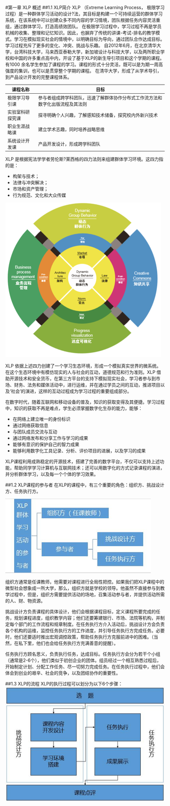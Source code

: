 #第一章 XLP 概述
##1.1 XLP简介
XLP （Extreme Learning Process， 极限学习过程）是一种群体学习活动的设计?法，其目标是构建一个可持续运营的群体学习系统，在该系统中可以创建众多不同内容的学习情境，团队根据任务内容灵活重组，通过群体学习，打造高绩效团队。
在极限学习过程中，学习过程不再是学员机械的收集、整理和记忆知识。因此，也摒弃了传统的讲课-考试-排名的教学模式。学习在模拟现实社会的情境中，以明确目标为导向，通过团队合作达成目标。学习过程充斥了更多的变化、冲突、挑战与乐趣。
自2012年6月，在北京清华大学，台湾科技大学，马来西亚泰勒大学，新加坡设计与科技大学，以及两所职业学校和中国的许多重点高中内，开设了基于XLP的新生导引项目和这个学期的课程。有1000 余名学生参加了课程的学习。课程的形式十分灵活，既可以是为期一周高强度的集训，也可以是贯穿整个学期的课程。
在清华大学，形成了从学术导引，到产品设计开发的完整课程体系。

|课程名称|目标|
|---------|-----|
|极限学习导引课|参与者组成跨学科团队，迅速了解群体协作分布式工作流方法和数字化出版流程及其法则|
|实验室科研探究课|探寻明确个人兴趣，了解感知技术储备，探究校内外新兴技术|
|职业生涯战略课|建立学术志趣，同时培养战略思维|
|系统设计开发课|产品开发设计，形成跨学科团队|

XLP 是根据宪法学学者劳伦斯?莱西格的四力法则来组建群体学习环境。这四力指的是：
- 构架与技术；
- 法律与冲突解决；
- 市场和资产管理；
- 行为规范、文化和大众传媒

![fourforce](https://github.com/guanjj28/XLP-Guidebook/blob/master/fourforce.png)

XLP 依据上述四力创建了一个学习生态环境，形成一个模拟真实世界的微系统。在这个生态环境中有模仿现实的人与社会的互动，道德规范和行为准则。XLP 借助开源技术和安全货币，在第三方平台的支持下模拟现实社会，学习者参与到市场、财务、法务和媒体活动中，进行运维，并在通过学员之间的互动，推进项目以及‘社会’的演进，这样的互动过程成为学习过程的重要组成部分。

在数字时代，随着互联网和移动设备的普及，知识的获取变得及其便捷。学习过程中，知识的获取不再是难点，学生必须掌握数字化生存的能力，能够：

- 在网络上建立唯一的身份标识
- 通过网络获取信息
- 与团队成员交流与互动
- 通过网络发布和分享工作与学习的成果
- 能够有意识的保护自己的智力成果
- 能够利用数字化工具记录、分析、评价项目的进展，以及学习的成果

XLP课程利用成熟稳定的开源技术，搭建了完善的数字平台，不仅可以支持上述功能，帮助同学学习计算机与互联网技术；还可以用数字化的方式记录课程的演进，并分析群体学习，以及每一个个体的学习效果。

##1.2 XLP课程的参与者
在XLP的课程中，有三个重要的角色：组织方、挑战设计方、任务执行方。

![xlprole](https://github.com/guanjj28/XLP-Guidebook/blob/master/xlprole.jpg)

组织方通常是任课教师，他需要对课程进行全局性把控。如果我们把XLP课程中的微型社会想象成一所大学，那么，组织方就是学校的领导。他虽然不直接参与到教学过程中，但是，组织方需要提供活动的场地，召集活动参与者，并提供活动所需的人、财、物资源。

挑战设计方负责课程的具体设计，他们会根据课程目标，定义课程所要完成的任务，规划课程进度，组织教学内容；他们还要筹建银行、市场、法院等机构，并制定每个部门的工作流程和规章制度。在任务执行方介入活动后，挑战设计方会负责各个机构的运维，监控任务执行方的工作进度，并引导任务执行方完成任务。必要时，他们还要适时推出宏观调控政策，帮助任务执行方克服前进中的困难。（当然，在私下里，他们也会给任务执行方充满善意的提醒）。

任务执行方顾名思义，负责执行任务，达成目标。任务执行方会分为若干个小组（通常是2-6个），他们类似于初创企业的团体。组员经过一个相互熟悉过程后，开始制定计划、分配工作任务、尽一切努力完成任务。在任务执行过程中，他们会体会到创业的艰⾟、社会的竞争，以及团结协作的重要性。

##1.3 XLP的流程
XLP的执行过程可以划分为以下6个步骤：
![xlp steps](https://github.com/guanjj28/XLP-Guidebook/blob/master/chapter_1/xlpsteps.jpg)


